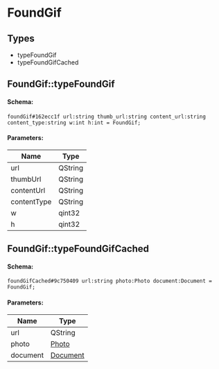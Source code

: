 # FoundGif

## Types

* typeFoundGif
* typeFoundGifCached

## FoundGif::typeFoundGif

#### Schema:

`foundGif#162ecc1f url:string thumb_url:string content_url:string content_type:string w:int h:int = FoundGif;`

#### Parameters:

|Name|Type|
|----|----|
|url|QString|
|thumbUrl|QString|
|contentUrl|QString|
|contentType|QString|
|w|qint32|
|h|qint32|

## FoundGif::typeFoundGifCached

#### Schema:

`foundGifCached#9c750409 url:string photo:Photo document:Document = FoundGif;`

#### Parameters:

|Name|Type|
|----|----|
|url|QString|
|photo|[Photo](photo.md)|
|document|[Document](document.md)|

